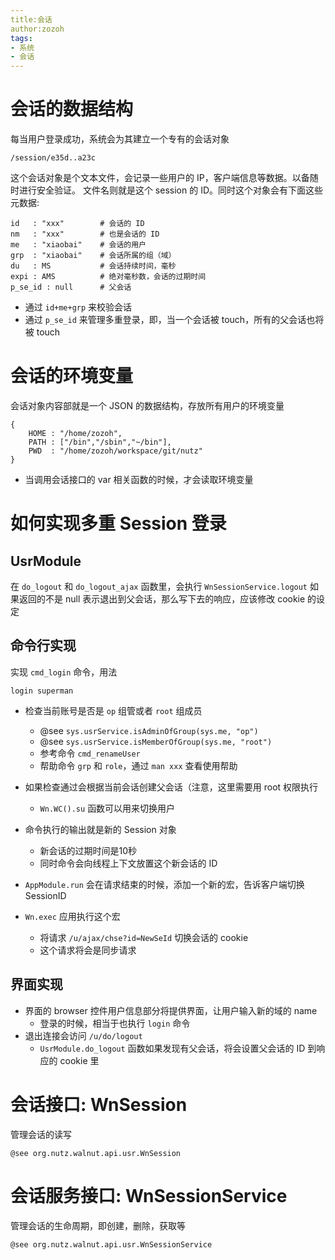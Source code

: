 ```yaml
---
title:会话
author:zozoh
tags:
- 系统
- 会话
---
```


# 会话的数据结构

每当用户登录成功，系统会为其建立一个专有的会话对象

    /session/e35d..a23c

这个会话对象是个文本文件，会记录一些用户的 IP，客户端信息等数据。以备随时进行安全验证。
文件名则就是这个 session 的 ID。同时这个对象会有下面这些元数据:

    id   : "xxx"        # 会话的 ID
    nm   : "xxx"        # 也是会话的 ID
    me   : "xiaobai"    # 会话的用户
    grp  : "xiaobai"    # 会话所属的组（域）
    du   : MS           # 会话持续时间，毫秒
    expi : AMS          # 绝对毫秒数，会话的过期时间
    p_se_id : null      # 父会话

* 通过 `id+me+grp` 来校验会话
* 通过 `p_se_id` 来管理多重登录，即，当一个会话被 touch，所有的父会话也将被 touch

# 会话的环境变量

会话对象内容部就是一个 JSON 的数据结构，存放所有用户的环境变量

    {
        HOME : "/home/zozoh",
        PATH : ["/bin","/sbin","~/bin"],
        PWD  : "/home/zozoh/workspace/git/nutz"
    }

* 当调用会话接口的 var 相关函数的时候，才会读取环境变量

#  如何实现多重 Session 登录

## UsrModule

在 `do_logout` 和 `do_logout_ajax` 函数里，会执行 `WnSessionService.logout`
如果返回的不是 null 表示退出到父会话，那么写下去的响应，应该修改 cookie 的设定

## 命令行实现

实现 `cmd_login` 命令，用法

```
login superman
```

* 检查当前账号是否是 `op` 组管或者 `root` 组成员
    - @see `sys.usrService.isAdminOfGroup(sys.me, "op")`
    - @see `sys.usrService.isMemberOfGroup(sys.me, "root")` 
    - 参考命令 `cmd_renameUser`
    - 帮助命令 `grp` 和 `role`，通过 `man xxx` 查看使用帮助
    
* 如果检查通过会根据当前会话创建父会话（注意，这里需要用 root 权限执行
    - `Wn.WC().su` 函数可以用来切换用户

* 命令执行的输出就是新的 Session 对象
    - 新会话的过期时间是10秒
    - 同时命令会向线程上下文放置这个新会话的 ID
* `AppModule.run` 会在请求结束的时候，添加一个新的宏，告诉客户端切换 SessionID
* `Wn.exec` 应用执行这个宏
    - 将请求 `/u/ajax/chse?id=NewSeId` 切换会话的 cookie
    - 这个请求将会是同步请求

## 界面实现

* 界面的 browser 控件用户信息部分将提供界面，让用户输入新的域的 name
    - 登录的时候，相当于也执行 `login` 命令 
* 退出连接会访问 `/u/do/logout`
    - `UsrModule.do_logout` 函数如果发现有父会话，将会设置父会话的 ID 到响应的 cookie 里

# 会话接口: WnSession

管理会话的读写

`@see org.nutz.walnut.api.usr.WnSession`

# 会话服务接口: WnSessionService

管理会话的生命周期，即创建，删除，获取等

`@see org.nutz.walnut.api.usr.WnSessionService`











